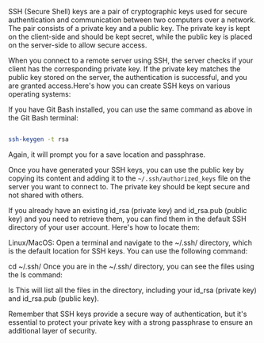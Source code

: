SSH (Secure Shell) keys are a pair of cryptographic keys used for secure authentication and communication between two computers over a network. The pair consists of a private key and a public key. The private key is kept on the client-side and should be kept secret, while the public key is placed on the server-side to allow secure access.

When you connect to a remote server using SSH, the server checks if your client has the corresponding private key. If the private key matches the public key stored on the server, the authentication is successful, and you are granted access.Here's how you can create SSH keys on various operating systems:

If you have Git Bash installed, you can use the same command as above in the Git Bash terminal:

```bash

ssh-keygen -t rsa

```

Again, it will prompt you for a save location and passphrase.

Once you have generated your SSH keys, you can use the public key by copying its content and adding it to the `~/.ssh/authorized_keys` file on the server you want to connect to. The private key should be kept secure and not shared with others.

If you already have an existing id_rsa (private key) and id_rsa.pub (public key) and you need to retrieve them, you can find them in the default SSH directory of your user account. Here's how to locate them:

Linux/MacOS: Open a terminal and navigate to the ~/.ssh/ directory, which is the default location for SSH keys. You can use the following command:

cd ~/.ssh/
Once you are in the ~/.ssh/ directory, you can see the files using the ls command:

ls
This will list all the files in the directory, including your id_rsa (private key) and id_rsa.pub (public key).

Remember that SSH keys provide a secure way of authentication, but it's essential to protect your private key with a strong passphrase to ensure an additional layer of security.
